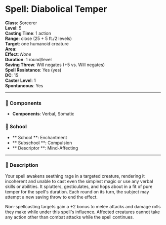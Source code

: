 
# Spell: Diabolical Temper
**Class**: Sorcerer  
**Level**: 5  
**Casting Time**: 1 action  
**Range**: close (25 + 5 ft./2 levels)  
**Target**: one humanoid creature  
**Area**:   
**Effect**: _None_  
**Duration**: 1 round/level  
**Saving Throw**: Will negates (+5 vs. Will negates)  
**Spell Resistance**: Yes (yes)  
**DC**: 15  
**Caster Level**: 1  
**Spontaneous**: Yes

---

### 🔮 Components
- **Components**: Verbal, Somatic

### 🏫 School
- ** School **: Enchantment
- ** Subschool **: Compulsion
- ** Descriptor **: Mind-Affecting
---

### 📜 Description
Your spell awakens seething rage in a targeted creature, rendering it incoherent and unable to cast even the simplest magic or use any verbal skills or abilities. It splutters, gesticulates, and hops about in a fit of pure temper for the spell's duration. Each round on its turn, the subject may attempt a new saving throw to end the effect.

Non-spellcasting targets gain a +2 bonus to melee attacks and damage rolls they make while under this spell's influence. Affected creatures cannot take any action other than combat attacks while the spell continues.
